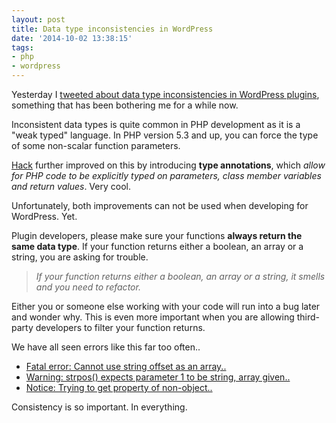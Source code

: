 ```yaml
---
layout: post
title: Data type inconsistencies in WordPress
date: '2014-10-02 13:38:15'
tags:
- php
- wordpress
---
```


Yesterday I [tweeted about data type inconsistencies in WordPress plugins](https://twitter.com/DannyvanKooten/status/517432423475589120), something that has been bothering me for a while now.

Inconsistent data types is quite common in PHP development as it is a "weak typed" language. In PHP version 5.3 and up, you can force the type of some non-scalar function parameters. 

[Hack](http://hacklang.org/) further improved on this by introducing **type annotations**, which _allow for PHP code to be explicitly typed on parameters, class member variables and return values_. Very cool.

Unfortunately, both improvements can not be used when developing for WordPress. Yet.

Plugin developers, please make sure your functions __always return the same data type__. If your function returns either a boolean, an array or a string, you are asking for trouble.

> _If your function returns either a boolean, an array or a string, it smells and you need to refactor._

Either you or someone else working with your code will run into a bug later and wonder why. This is even more important when you are allowing third-party developers to filter your function returns.

We have all seen errors like this far too often..

- [Fatal error: Cannot use string offset as an array..](https://wordpress.org/search/cannot+use+string+offset+as+an+array)
- [Warning: strpos() expects parameter 1 to be string, array given..](https://wordpress.org/search/strpos+expects+first+parameter+to+be+a+string)
- [Notice: Trying to get property of non-object..](https://wordpress.org/search/Trying+to+get+property+of+non-object)



Consistency is so important. In everything.
